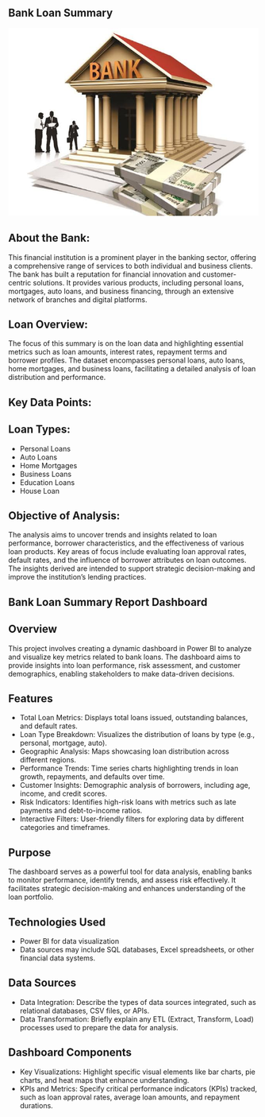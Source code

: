 ## Bank Loan Summary
![](https://github.com/Ranjit933/Bank-Loan/blob/main/images.jpeg)

## About the Bank:

This financial institution is a prominent player in the banking sector, offering a comprehensive range of services to both individual and business clients. The bank has built a reputation for financial innovation and customer-centric solutions. It provides various products, including personal loans, mortgages, auto loans, and business financing, through an extensive network of branches and digital platforms.

## Loan Overview:

The focus of this summary is on the loan data and highlighting essential metrics such as loan amounts, interest rates, repayment terms and borrower profiles. The dataset encompasses personal loans, auto loans, home mortgages, and business loans, facilitating a detailed analysis of loan distribution and performance.

## Key Data Points:

## Loan Types:
* Personal Loans
* Auto Loans
* Home Mortgages
* Business Loans
* Education Loans
* House Loan 


## Objective of Analysis:

The analysis aims to uncover trends and insights related to loan performance, borrower characteristics, and the effectiveness of various loan products. Key areas of focus include evaluating loan approval rates, default rates, and the influence of borrower attributes on loan outcomes. The insights derived are intended to support strategic decision-making and improve the institution’s lending practices.

 
## Bank Loan Summary Report Dashboard

##  Overview
This project involves creating a dynamic dashboard in Power BI to analyze and visualize key metrics related to bank loans. The dashboard aims to provide insights into loan performance, risk assessment, and customer demographics, enabling stakeholders to make data-driven decisions.

## Features
* Total Loan Metrics: Displays total loans issued, outstanding balances, and default rates.
* Loan Type Breakdown: Visualizes the distribution of loans by type (e.g., personal, mortgage, auto).
* Geographic Analysis: Maps showcasing loan distribution across different regions.
* Performance Trends: Time series charts highlighting trends in loan growth, repayments, and defaults over time.
* Customer Insights: Demographic analysis of borrowers, including age, income, and credit scores.
* Risk Indicators: Identifies high-risk loans with metrics such as late payments and debt-to-income ratios.
* Interactive Filters: User-friendly filters for exploring data by different categories and timeframes.

## Purpose
The dashboard serves as a powerful tool for data analysis, enabling banks to monitor performance, identify trends, and assess risk effectively. It facilitates strategic decision-making and enhances understanding of the loan portfolio.

## Technologies Used
* Power BI for data visualization
* Data sources may include SQL databases, Excel spreadsheets, or other financial data systems.

## Data Sources
* Data Integration: Describe the types of data sources integrated, such as relational databases, CSV files, or APIs.
* Data Transformation: Briefly explain any ETL (Extract, Transform, Load) processes used to prepare the data for analysis.

## Dashboard Components
 * Key Visualizations: Highlight specific visual elements like bar charts, pie charts, and heat maps that enhance understanding.
 * KPIs and Metrics: Specify critical performance indicators (KPIs) tracked, such as loan approval rates, average loan amounts, and repayment durations.
 
